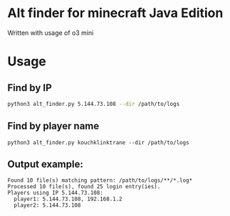# Alt finder for minecraft Java Edition
Written with usage of o3 mini

# Usage
## Find by IP
```bash
python3 alt_finder.py 5.144.73.108 --dir /path/to/logs
```

## Find by player name
```
python3 alt_finder.py kouchklinktrane --dir /path/to/logs
```

## Output example:
```
Found 10 file(s) matching pattern: /path/to/logs/**/*.log*
Processed 10 file(s), found 25 login entry(ies).
Players using IP 5.144.73.108:
  player1: 5.144.73.108, 192.168.1.2
  player2: 5.144.73.108
```
